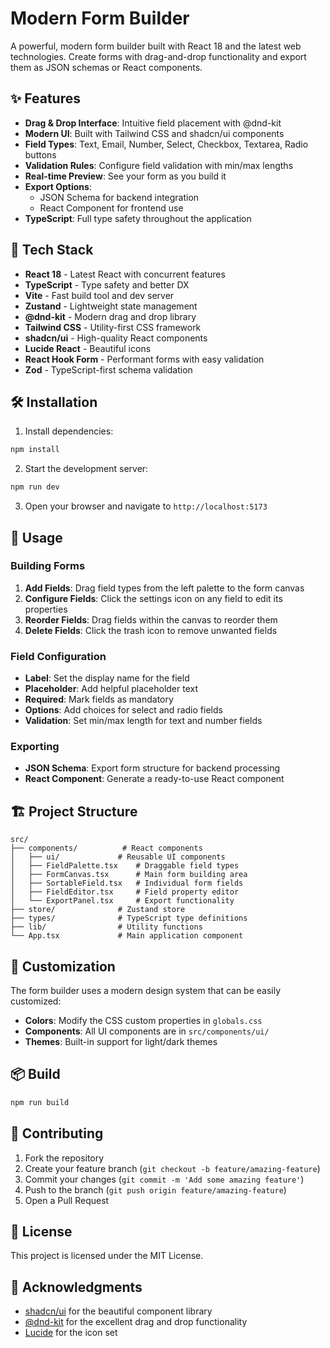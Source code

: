 # Modern Form Builder

A powerful, modern form builder built with React 18 and the latest web technologies. Create forms with drag-and-drop functionality and export them as JSON schemas or React components.

## ✨ Features

- **Drag & Drop Interface**: Intuitive field placement with @dnd-kit
- **Modern UI**: Built with Tailwind CSS and shadcn/ui components
- **Field Types**: Text, Email, Number, Select, Checkbox, Textarea, Radio buttons
- **Validation Rules**: Configure field validation with min/max lengths
- **Real-time Preview**: See your form as you build it
- **Export Options**: 
  - JSON Schema for backend integration
  - React Component for frontend use
- **TypeScript**: Full type safety throughout the application

## 🚀 Tech Stack

- **React 18** - Latest React with concurrent features
- **TypeScript** - Type safety and better DX
- **Vite** - Fast build tool and dev server
- **Zustand** - Lightweight state management
- **@dnd-kit** - Modern drag and drop library
- **Tailwind CSS** - Utility-first CSS framework
- **shadcn/ui** - High-quality React components
- **Lucide React** - Beautiful icons
- **React Hook Form** - Performant forms with easy validation
- **Zod** - TypeScript-first schema validation

## 🛠️ Installation

1. Install dependencies:
```bash
npm install
```

2. Start the development server:
```bash
npm run dev
```

3. Open your browser and navigate to `http://localhost:5173`

## 📖 Usage

### Building Forms
1. **Add Fields**: Drag field types from the left palette to the form canvas
2. **Configure Fields**: Click the settings icon on any field to edit its properties
3. **Reorder Fields**: Drag fields within the canvas to reorder them
4. **Delete Fields**: Click the trash icon to remove unwanted fields

### Field Configuration
- **Label**: Set the display name for the field
- **Placeholder**: Add helpful placeholder text
- **Required**: Mark fields as mandatory
- **Options**: Add choices for select and radio fields
- **Validation**: Set min/max length for text and number fields

### Exporting
- **JSON Schema**: Export form structure for backend processing
- **React Component**: Generate a ready-to-use React component

## 🏗️ Project Structure

```
src/
├── components/          # React components
│   ├── ui/             # Reusable UI components
│   ├── FieldPalette.tsx    # Draggable field types
│   ├── FormCanvas.tsx      # Main form building area
│   ├── SortableField.tsx   # Individual form fields
│   ├── FieldEditor.tsx     # Field property editor
│   └── ExportPanel.tsx     # Export functionality
├── store/              # Zustand store
├── types/              # TypeScript type definitions
├── lib/                # Utility functions
└── App.tsx             # Main application component
```

## 🎨 Customization

The form builder uses a modern design system that can be easily customized:

- **Colors**: Modify the CSS custom properties in `globals.css`
- **Components**: All UI components are in `src/components/ui/`
- **Themes**: Built-in support for light/dark themes

## 📦 Build

```bash
npm run build
```

## 🤝 Contributing

1. Fork the repository
2. Create your feature branch (`git checkout -b feature/amazing-feature`)
3. Commit your changes (`git commit -m 'Add some amazing feature'`)
4. Push to the branch (`git push origin feature/amazing-feature`)
5. Open a Pull Request

## 📄 License

This project is licensed under the MIT License.

## 🙏 Acknowledgments

- [shadcn/ui](https://ui.shadcn.com/) for the beautiful component library
- [@dnd-kit](https://dndkit.com/) for the excellent drag and drop functionality
- [Lucide](https://lucide.dev/) for the icon set